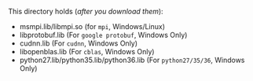 This directory holds (*after you download them*):
- msmpi.lib/libmpi.so (for ``mpi``, Windows/Linux)
- libprotobuf.lib (For ``google protobuf``, Windows Only)
- cudnn.lib (For ``cudnn``, Windows Only)
- libopenblas.lib (For ``cblas``, Windows Only)
- python27.lib/python35.lib/python36.lib (For ``python27/35/36``, Windows Only)
